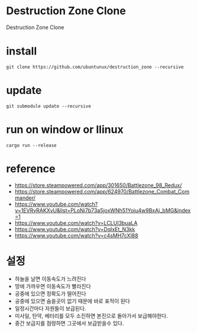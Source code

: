 # Destruction Zone Clone
Destruction Zone Clone

# install
```
git clone https://github.com/ubuntunux/destruction_zone --recursive
```

# update
```
git submodule update --recursive
```

# run on window or llinux
```
cargo run --release
```

# reference
- https://store.steampowered.com/app/301650/Battlezone_98_Redux/
- https://store.steampowered.com/app/624970/Battlezone_Combat_Commander/
- https://www.youtube.com/watch?v=1EVRyRAKXvU&list=PLoNi7b73a5joxWNh51Yoju4w9BxAj_bMG&index=1
- https://www.youtube.com/watch?v=LCLUI3buaLA
- https://www.youtube.com/watch?v=DqlxEt_N3kk
- https://www.youtube.com/watch?v=c4sMH7cXl88

# 설정
- 하늘을 날면 이동속도가 느려진다
- 땅에 가까우면 이동속도가 빨라진다
- 공중에 있으면 정확도가 떨어진다
- 공중에 있으면 숨을곳이 없기 때문에 바로 표적이 된다
- 일정시간마다 자원들이 보급된다.
- 미사일, 탄약, 베터리를 모두 소진하면 본진으로 돌아가서 보급해야한다.
- 중간 보급지를 점령하면 그곳에서 보급받을수 있다.